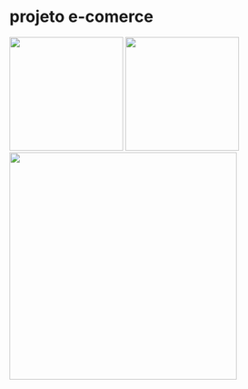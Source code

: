 # projeto e-comerce
<img src="https://github.com/Daniel-Reis01/client/assets/94090454/2e6dd0f0-1269-41ab-bf9b-cdb402da2a32" width="200px"/>
<img src="https://github.com/Daniel-Reis01/client/assets/94090454/1a46fa9d-40d5-448a-b379-fefdf533b883" width="200px"/>
<img src="https://github.com/Daniel-Reis01/client/assets/94090454/71f505db-1b87-48cb-a4d3-3f9bdb803a6c" width="400px"/>
